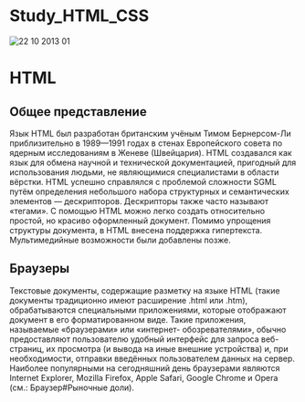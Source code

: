 # Study_HTML_CSS
![22 10 2013 01](https://user-images.githubusercontent.com/43417474/51785239-3d4bae80-216e-11e9-83bf-7b1bc0e3d153.jpg)

 <h1>HTML</h1>
        <h2>Общее представление</h2>
            <p>Язык HTML был разработан британским учёным Тимом Бернерсом-Ли приблизительно в 1989—1991 годах в стенах Европейского совета по 
            ядерным исследованиям в Женеве (Швейцария). HTML создавался как язык для обмена научной и технической документацией, пригодный для 
            использования людьми, не являющимися специалистами в области вёрстки. HTML успешно справлялся с проблемой сложности SGML путём определения 
            небольшого набора структурных и семантических элементов — дескрипторов. Дескрипторы также часто называют «тегами». С помощью HTML можно 
            легко создать относительно простой, но красиво оформленный документ. Помимо упрощения структуры документа, в HTML внесена поддержка 
            гипертекста. Мультимедийные возможности были добавлены позже.</p>
        <h2>Браузеры</h2>
            <p>Текстовые документы, содержащие разметку на языке HTML (такие документы традиционно имеют расширение .html или .htm), обрабатываются 
            специальными приложениями, которые отображают документ в его форматированном виде. Такие приложения, называемые «браузерами» или «интернет-
            обозревателями», обычно предоставляют пользователю удобный интерфейс для запроса веб-страниц, их просмотра (и вывода на иные внешние 
            устройства) и, при необходимости, отправки введённых пользователем данных на сервер. Наиболее популярными на сегодняшний день браузерами 
            являются Internet Explorer, Mozilla Firefox, Apple Safari, Google Chrome и Opera (см.: Браузер#Рыночные доли).</p>

